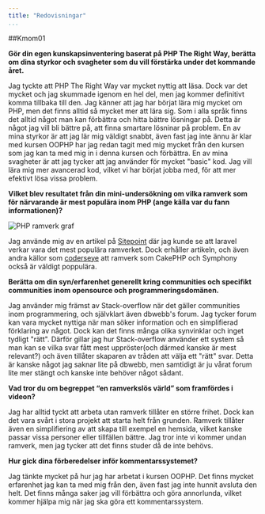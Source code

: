 ```yaml
---
title: "Redovisningar"
...
```



##Kmom01

**Gör din egen kunskapsinventering baserat på PHP The Right Way, berätta om dina styrkor och svagheter som du vill förstärka under det kommande året.**

Jag tyckte att PHP The Right Way var mycket nyttig att läsa. Dock var det mycket och jag skummade igenom en hel del, men jag kommer definitivt komma tillbaka till den. Jag känner att jag har börjat lära mig mycket om PHP, men
det finns alltid så mycket mer att lära sig. Som i alla språk finns det alltid något man kan förbättra och hitta bättre lösningar på. Detta är något jag vill bli bättre på, att finna smartare lösninar på problem. En av mina styrkor är att jag lär mig väldigt snabbt, även fast jag inte ännu är klar med kursen OOPHP har jag redan tagit med mig mycket från den kursen som jag kan ta med mig in i denna kursen och förbättra. En av mina svagheter är att jag tycker att jag använder för mycket "basic" kod. Jag vill lära mig mer avancerad kod, vilket vi har börjat jobba med, för att mer efektivt lösa vissa problem.

**Vilket blev resultatet från din mini-undersökning om vilka ramverk som för närvarande är mest populära inom PHP (ange källa var du fann informationen)?**

<img class="meImg" src="cimage/img.php?src=frameworks.png&width=620" alt="PHP ramverk graf">

Jag använde mig av en artikel på  [Sitepoint](https://www.sitepoint.com/the-state-of-php-mvc-frameworks-in-2017/) där jag kunde se att laravel verkar vara det mest populära ramverket. Dock erhåller artikeln, och även andra källor som [coderseye](https://coderseye.com/best-php-frameworks-for-web-developers/) att ramverk som CakePHP och Symphony också är väldigt poppulära.

**Berätta om din syn/erfarenhet generellt kring communities och specifikt communities inom opensource och programmeringsdomänen.**

Jag använder mig främst av Stack-overflow när det gäller communities inom programmering, och självklart även dbwebb's forum. Jag tycker forum kan vara mycket nyttiga när man söker information och en simplifierad förklaring av något. Dock kan det finns många olika synvinklar och inget tydligt "rätt". Därför gillar jag hur Stack-overflow använder ett system så man kan se vilka svar fått mest uppröster(och därmed kanske är mest relevant?) och även tillåter skaparen av tråden att välja ett "rätt" svar. Detta är kanske något jag saknar lite på dbwebb, men samtidigt är ju vårat forum lite mer stängt och kanske inte behöver något sådant.

**Vad tror du om begreppet “en ramverkslös värld” som framfördes i videon?**

Jag har alltid tyckt att arbeta utan ramverk tillåter en större frihet. Dock kan det vara svårt i stora projekt att starta helt från grunden. Ramverk tillåter även en simplifiering av att skapa till exempel en hemsida, vilket kanske passar vissa personer eller tillfällen bättre. Jag tror inte vi kommer undan ramverk, men jag tycker att det finns studer då de inte behövs.

**Hur gick dina förberedelser inför kommentarssystemet?**

Jag tänkte mycket på hur jag har arbetat i kursen OOPHP. Det finns mycket erfarenhet jag kan ta med mig från den, även fast jag inte hunnit avsluta den helt. Det finns många saker jag vill förbättra och göra annorlunda, vilket kommer hjälpa mig när jag ska göra ett kommentarssystem.
